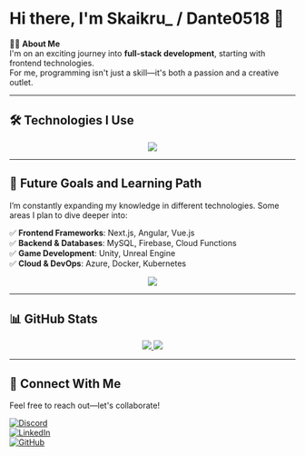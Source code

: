 # Hi there, I'm Skaikru_ / Dante0518 👋

👨‍💻 **About Me**  
I'm on an exciting journey into **full-stack development**, starting with frontend technologies.  
For me, programming isn't just a skill—it's both a passion and a creative outlet.

---

## 🛠️ Technologies I Use  

<div align="center">
    <img src="https://skillicons.dev/icons?i=html,css,js,react,vite,tailwind,nodejs,python,cs,electron,vscode,visualstudio&theme=dark" />
</div>


<!--
## 🖥️ Technologies I Use

<div align="center">
    <img src="https://skillicons.dev/icons?i=html,css,js,react,vite,tailwind,electron&theme=dark" alt="Frontend" />
    <img src="https://skillicons.dev/icons?i=nodejs,python,cs&theme=dark" alt="Backend & Other" />
    <img src="https://skillicons.dev/icons?i=vscode,visualstudio&theme=dark" alt="Tools" />
</div>
!-->
---

## 🌟 Future Goals and Learning Path  
I’m constantly expanding my knowledge in different technologies. Some areas I plan to dive deeper into:  

✅ **Frontend Frameworks**: Next.js, Angular, Vue.js  
✅ **Backend & Databases**: MySQL, Firebase, Cloud Functions  
✅ **Game Development**: Unity, Unreal Engine  
✅ **Cloud & DevOps**: Azure, Docker, Kubernetes  

<div align="center">
    <img src="https://skillicons.dev/icons?i=next,angular,ts,mysql,vue,cpp,azure,unity,unreal&theme=dark" />
</div>


---
<!--
## 📊 My GitHub Stats

[![Anurag's GitHub stats](https://github-readme-stats.vercel.app/api?username=skaikru0518&show_icons=true&theme=tokyonight)](https://github.com/anuraghazra/github-readme-stats)  
![Top Langs](https://github-readme-stats.vercel.app/api/top-langs/?username=skaikru0518&theme=tokyonight&size_weight=0.5&count_weight=0.5)!-->

## 📊 GitHub Stats

<div align="center">
    <a href="https://github.com/anuraghazra/github-readme-stats">
        <img src="https://github-readme-stats.vercel.app/api?username=skaikru0518&show_icons=true&theme=tokyonight" />
    </a>
    <a href="https://github.com/anuraghazra/github-readme-stats">
        <img src="https://github-readme-stats.vercel.app/api/top-langs/?username=skaikru0518&theme=tokyonight&size_weight=0.5&count_weight=0.5" />
    </a>
</div>

---

## 📩 Connect With Me  
Feel free to reach out—let's collaborate!  
<!--

### **Discord**:  
[![My Skills](https://skillicons.dev/icons?i=discord&theme=dark)](https://discord.com/users/skaikru_)
!-->


[![Discord](https://img.shields.io/badge/Discord-Skaikru_%230518-7289DA?style=for-the-badge&logo=discord&logoColor=white)](https://discord.com/users/skaikru_)  
[![LinkedIn](https://img.shields.io/badge/LinkedIn-0A66C2?style=for-the-badge&logo=linkedin&logoColor=white)](https://linkedin.com/in/YOUR_USERNAME)  
[![GitHub](https://img.shields.io/badge/GitHub-181717?style=for-the-badge&logo=github&logoColor=white)](https://github.com/skaikru0518)  

